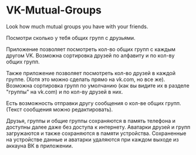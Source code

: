 ﻿# VK-Mutual-Groups
Look how much mutual groups you have with your friends.

Посмотри сколько у тебя общих групп с друзьями.

Приложение позволяет посмотреть кол-во общих групп с каждым другом VK.
Возможна сортировка друзей по алфавиту и по кол-ву общих групп.

Также приложение позволяет посмотреть кол-во друзей в каждой группе.
(Хотя это можно сделать прямо на vk.com, но все же).
Возможна сортировка групп по умолчанию (как вы видите их в разделе "группы" на vk.com) и по кол-ву друзей в них.

Есть возможность отправки другу сообщения о кол-ве общих групп. (Текст сообщения можно редактировать).

Друзья, группы и общие группы сохраняются в память телефона и доступны далее даже без доступа к интернету.
Аватарки друзей и групп загружаются и также сохраняются в памяти устройства.
Сохраненные на устройстве данные и аватарки удаляются при каждом выходе из аккауна ВК в приложении.
